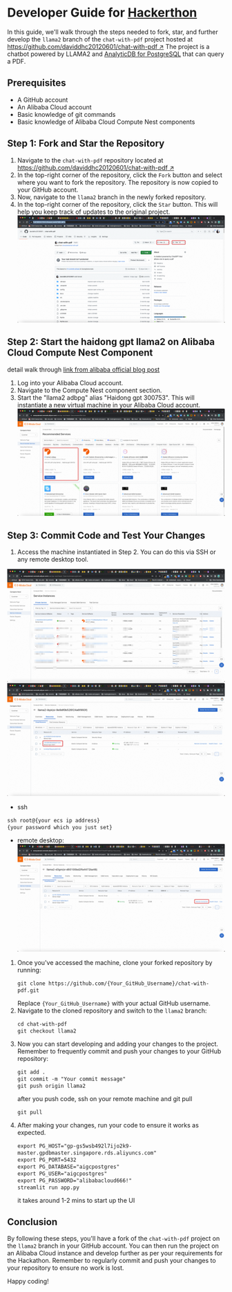 # Developer Guide for [Hackerthon](https://resource.alibabacloud.com/event/detail?id=6854)

In this guide, we'll walk through the steps needed to fork, star, and further develop the `llama2` branch of the `chat-with-pdf` project hosted at [https://github.com/daviddhc20120601/chat-with-pdf ↗](https://github.com/daviddhc20120601/chat-with-pdf) The project is a chatbot powered by LLAMA2 and [AnalyticDB for PostgreSQL](https://www.alibabacloud.com/product/hybriddb-postgresql) that can query a PDF.

## Prerequisites

- A GitHub account
- An Alibaba Cloud account
- Basic knowledge of git commands
- Basic knowledge of Alibaba Cloud Compute Nest components

## Step 1: Fork and Star the Repository

1. Navigate to the `chat-with-pdf` repository located at [https://github.com/daviddhc20120601/chat-with-pdf ↗](https://github.com/daviddhc20120601/chat-with-pdf)
1. In the top-right corner of the repository, click the `Fork` button and select where you want to fork the repository. The repository is now copied to your GitHub account.
1. Now, navigate to the `llama2` branch in the newly forked repository.
1. In the top-right corner of the repository, click the `Star` button. This will help you keep track of updates to the original project.
![img.png](img.png)
## Step 2: Start the haidong gpt llama2 on Alibaba Cloud Compute Nest Component

detail walk through [link from alibaba official blog post](https://www.alibabacloud.com/blog/600282)

1. Log into your Alibaba Cloud account.
1. Navigate to the Compute Nest component section.
1. Start the "llama2 adbpg" alias "Haidong gpt 300753". This will instantiate a new virtual machine in your Alibaba Cloud account.
![img_1.png](img_1.png)
## Step 3: Commit Code and Test Your Changes

1. Access the machine instantiated in Step 2. You can do this via SSH or any remote desktop tool.


![img_2.png](img_2.png)
![img_3.png](img_3.png)
* ssh
```
ssh root@{your ecs ip address}
{your password which you just set}
```
* remote desktop:
![img_4.png](img_4.png)
1. Once you've accessed the machine, clone your forked repository by running:
   ```
   git clone https://github.com/{Your_GitHub_Username}/chat-with-pdf.git
   ```
   Replace `{Your_GitHub_Username}` with your actual GitHub username.
1. Navigate to the cloned repository and switch to the `llama2` branch:
   ```
   cd chat-with-pdf
   git checkout llama2
   ```
1. Now you can start developing and adding your changes to the project. Remember to frequently commit and push your changes to your GitHub repository:
   ```
   git add .
   git commit -m "Your commit message"
   git push origin llama2
   ```
   after you push code, ssh on your remote machine and git pull
   ```
   git pull
   ```
1. After making your changes, run your code to ensure it works as expected.
   ```
   export PG_HOST="gp-gs5wsb492l7ijo2k9-master.gpdbmaster.singapore.rds.aliyuncs.com"
   export PG_PORT=5432
   export PG_DATABASE="aigcpostgres"
   export PG_USER="aigcpostgres"
   export PG_PASSWORD="alibabacloud666!"
   streamlit run app.py
   ```
   it takes around 1-2 mins to start up the UI
## Conclusion

By following these steps, you'll have a fork of the `chat-with-pdf` project on the `llama2` branch in your GitHub account. You can then run the project on an Alibaba Cloud instance and develop further as per your requirements for the Hackathon. Remember to regularly commit and push your changes to your repository to ensure no work is lost.

Happy coding!